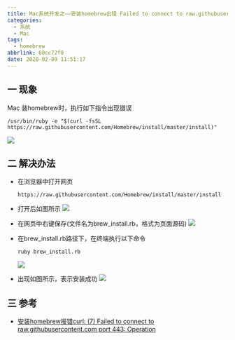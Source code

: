 ```yaml
---
title: Mac系统开发之——安装homebrew出错 Failed to connect to raw.githubusercontent.com port 443
categories:
  - 系统
  - Mac
tags:
  - homebrew
abbrlink: 60cc72f0
date: 2020-02-09 11:51:17
---
```

## 一 现象

Mac 装homebrew时，执行如下指令出现错误

```
/usr/bin/ruby -e "$(curl -fsSL https://raw.githubusercontent.com/Homebrew/install/master/install)"
```

![][1]

<!--more-->

## 二 解决办法

* 在浏览器中打开网页

  ```
  https://raw.githubusercontent.com/Homebrew/install/master/install
  ```

* 打开后如图所示
  ![][5]

* 在网页中右键保存(文件名为brew_install.rb，格式为页面源码)
  ![][6]

* 在brew_install.rb路径下，在终端执行以下命令

  ```
  ruby brew_install.rb
  ```

  ![][7]
* 出现如图所示，表示安装成功
 ![][8]

## 三 参考
* [安装homebrew报错curl: (7) Failed to connect to raw.githubusercontent.com port 443: Operation][10]

[1]:https://raw.githubusercontent.com/PGzxc/CDN/master/blog-image/homebrew-error-view.png
[2]:https://raw.githubusercontent.com/PGzxc/CDN/master/blog-image/homebrew-error-commandlinetools-sdks.png
[3]:https://raw.githubusercontent.com/PGzxc/CDN/master/blog-image/homebrew-error-rm-old-commandline.png
[4]:https://raw.githubusercontent.com/PGzxc/CDN/master/blog-image/homebrew-error-select-install.png
[5]:https://raw.githubusercontent.com/PGzxc/CDN/master/blog-image/homebrew-error-install-webpage.png
[6]:https://raw.githubusercontent.com/PGzxc/CDN/master/blog-image/homebrew-error-install-save.png
[7]:https://raw.githubusercontent.com/PGzxc/CDN/master/blog-image/homebrew-error-ruby-install.png
[8]:https://raw.githubusercontent.com/PGzxc/CDN/master/blog-image/homebrew-error-install-finish.png

[10]:https://www.jianshu.com/p/68efabd2e32b

